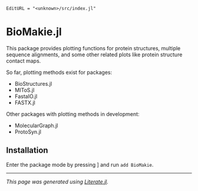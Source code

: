 ```@meta
EditURL = "<unknown>/src/index.jl"
```

# BioMakie.jl

This package provides plotting functions for protein structures, multiple sequence alignments, and some
other related plots like protein structure contact maps.

So far, plotting methods exist for packages:
- BioStructures.jl
- MIToS.jl
- FastaIO.jl
- FASTX.jl

Other packages with plotting methods in development:
- MolecularGraph.jl
- ProtoSyn.jl

## Installation

Enter the package mode by pressing ] and run `add BioMakie`.

---

*This page was generated using [Literate.jl](https://github.com/fredrikekre/Literate.jl).*

